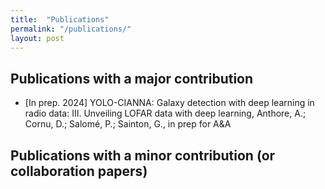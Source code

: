 ```yaml
---
title:  "Publications"
permalink: "/publications/"
layout: post
---
```


## Publications with a major contribution

* [In prep. 2024] YOLO-CIANNA: Galaxy detection with deep learning in radio data: III. Unveiling LOFAR data with deep learning, Anthore, A.;  Cornu, D.; Salomé, P.; Sainton, G., in prep for A&A

## Publications with a minor contribution (or collaboration papers) 
